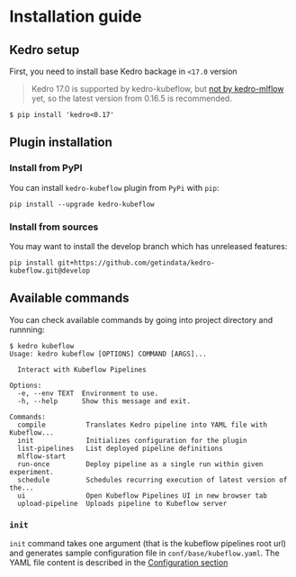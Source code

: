 # Installation guide

## Kedro setup

First, you need to install base Kedro backage in ``<17.0`` version

> Kedro 17.0 is supported by kedro-kubeflow, but [not by kedro-mlflow](https://github.com/Galileo-Galilei/kedro-mlflow/issues/144) yet, so the latest version from 0.16.5 is recommended.

```console
$ pip install 'kedro<0.17'
```

## Plugin installation

### Install from PyPI

You can install ``kedro-kubeflow`` plugin from ``PyPi`` with `pip`:

```console
pip install --upgrade kedro-kubeflow
```

### Install from sources

You may want to install the develop branch which has unreleased features:

```console
pip install git+https://github.com/getindata/kedro-kubeflow.git@develop
```

## Available commands

You can check available commands by going into project directory and runnning:

```console
$ kedro kubeflow
Usage: kedro kubeflow [OPTIONS] COMMAND [ARGS]...

  Interact with Kubeflow Pipelines

Options:
  -e, --env TEXT  Environment to use.
  -h, --help      Show this message and exit.

Commands:
  compile          Translates Kedro pipeline into YAML file with Kubeflow...
  init             Initializes configuration for the plugin
  list-pipelines   List deployed pipeline definitions
  mlflow-start
  run-once         Deploy pipeline as a single run within given experiment.
  schedule         Schedules recurring execution of latest version of the...
  ui               Open Kubeflow Pipelines UI in new browser tab
  upload-pipeline  Uploads pipeline to Kubeflow server
```

### `init`

`init` command takes one argument (that is the kubeflow pipelines root url) and generates sample configuration file in `conf/base/kubeflow.yaml`. The YAML file content is described in the [Configuration section](02_installation/02_configuration.html)
